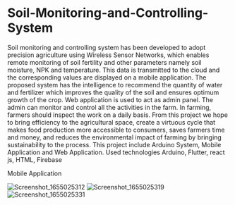 # Soil-Monitoring-and-Controlling-System
Soil monitoring and controlling system has been developed to adopt precision agriculture using Wireless Sensor Networks, which enables remote monitoring of soil fertility and other parameters namely soil moisture, NPK and temperature. This data is transmitted to the cloud and the corresponding values are displayed on a mobile application. The proposed system has the intelligence to recommend the quantity of water and fertilizer which improves the quality of the soil and ensures optimum growth of the crop. Web application is used to act as admin panel. The admin can monitor and control all the activities in the farm. In farming, farmers should inspect the work on a daily basis. From this project we hope to bring efficiency to the agricultural space, create a virtuous cycle that makes food production more accessible to consumers, saves farmers time and money, and reduces the environmental impact of farming by bringing sustainability to the process. This project include Arduino System, Mobile Application and Web Application. Used technologies Arduino, Flutter, react js, HTML, Firebase

Mobile Application

![Screenshot_1655025312](https://user-images.githubusercontent.com/81616253/174432275-de7429cd-7a6b-4d27-88b3-a1dcef538c7d.png)
![Screenshot_1655025319](https://user-images.githubusercontent.com/81616253/174432299-27244884-4da9-4f72-9bdb-9d569570d134.png)
![Screenshot_1655025331](https://user-images.githubusercontent.com/81616253/174432305-2e8636a0-9fa4-4b19-ae28-2cf4791a5605.png)
